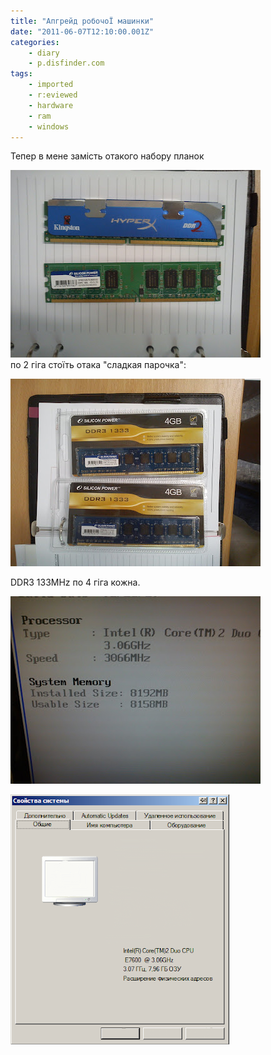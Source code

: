 ```yaml
---
title: "Апгрейд робочоЇ машинки"
date: "2011-06-07T12:10:00.001Z"
categories:
    - diary
    - p.disfinder.com
tags:
    - imported
    - r:eviewed
    - hardware
    - ram
    - windows
---
```


Тепер в мене замість отакого набору планок  

[![](thumb_00.jpg)](img00.jpg)  
по 2 гіга стоїть отака "сладкая парочка":  

[![](thumb_01.jpg)](img01.jpg)  

DDR3 133MHz по 4 гіга кожна.  



[![](thumb_02.jpg)](img02.jpg)  

[![](thumb_03.jpg)](img03.jpg)
